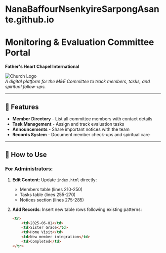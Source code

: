# NanaBaffourNsenkyireSarpongAsante.github.io
# Monitoring & Evaluation Committee Portal  
**Father's Heart Chapel International**  

![Church Logo](https://via.placeholder.com/150x50?text=FHCI+Logo)  
*A digital platform for the M&E Committee to track members, tasks, and spiritual follow-ups.*

---

## 🌟 Features  
- **Member Directory** - List all committee members with contact details  
- **Task Management** - Assign and track evaluation tasks  
- **Announcements** - Share important notices with the team  
- **Records System** - Document member check-ups and spiritual care  

---

## 🚀 How to Use  
### For Administrators:  
1. **Edit Content**: Update `index.html` directly:  
   - Members table (lines 210-250)  
   - Tasks table (lines 255-270)  
   - Notices section (lines 275-285)  

2. **Add Records**: Insert new table rows following existing patterns:  
   ```html
   <tr>
       <td>2025-06-01</td>
       <td>Sister Grace</td>
       <td>Home Visit</td>
       <td>New member integration</td>
       <td>Completed</td>
   </tr>
